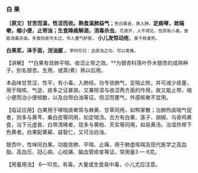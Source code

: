 ### 白 果

**〔原文〕甘苦而温，性涩而收。熟食温肺益气**；<small>色白属金，故入肺。</small>**定痰哮，敛端嗽，缩小便，止带浊；生食降痰解酒，消毒杀虫**。<small>花夜开，人不得见，性阴有小毒，故能消毒杀虫。多食则收令太过，令人壅气胪胀，</small> **小儿发惊动疮**。<small>食千枚者死。</small>	

**白果浆，泽手面，浣油腻** 。<small>李时珍曰：去痰浊之功，可以类推。</small>

【讲解】 **白果有敛肺平喘、收涩止带之效。**为银杏科落叶乔木银杏的成熟种子。别名银杏。生用，或蒸(煮）熟以后用。

本品味甘苦涩，性平，有小毒。入肺经。功专敛肺气，定喘止陔，并可减少痰量，用于喘咳、气逆、痰多之证甚效。又兼除湿与收涩两方面的作用，故又能止带，缩小便而治小便频数，以及白带白浊等证。但涩而壅气，外感咳嗽不宜用。

【临证应用】白果用于哮喘痰嗽常与麻黄、甘草同用，如鸭掌散；治肺热痰喘气促者，则多与黄芩、桑白皮等同用，如定喘汤。古方有白果、莲子、胡椒、乌骨鸡煮食，治下元虚衰、白带清稀者，现多与黄柏、芡实等同用，如易黄汤，治湿热带下色黄者。白果配萆薢、益智仁，又可治白浊。

银杏叶，性味同白果。功能敛肺、平喘、止痛，用于肺虚咳喘及现代医学之高血脂、高血压、冠心病、心绞痛、脑血管痉挛等证。常用量3 — 6克。

【用量用法】 6—10克。有毒。大量或生食易中毒，小儿尤应注意。
